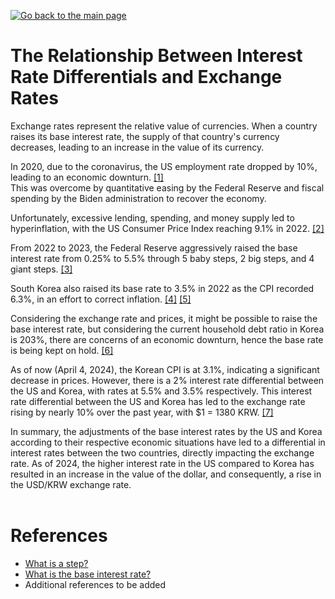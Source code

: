 [![Go back to the main page](https://img.shields.io/badge/Go_back_to_the_main_page-blueviolet.svg)](https://github.com/juho-creator/Investing/blob/main/KR/README.md)

# The Relationship Between Interest Rate Differentials and Exchange Rates

Exchange rates represent the relative value of currencies.
When a country raises its base interest rate, the supply of that country's currency decreases, leading to an increase in the value of its currency.

In 2020, due to the coronavirus, the US employment rate dropped by 10%, leading to an economic downturn. [[1]](https://tradingeconomics.com/united-states/employment-rate) </br>
This was overcome by quantitative easing by the Federal Reserve and fiscal spending by the Biden administration to recover the economy.

Unfortunately, excessive lending, spending, and money supply led to hyperinflation, with the US Consumer Price Index reaching 9.1% in 2022. [[2]](https://kr.investing.com/economic-calendar/cpi-733)

From 2022 to 2023, the Federal Reserve aggressively raised the base interest rate from 0.25% to 5.5% through 5 baby steps, 2 big steps, and 4 giant steps. [[3]](https://fred.stlouisfed.org/series/FEDFUNDS)

South Korea also raised its base rate to 3.5% in 2022 as the CPI recorded 6.3%, in an effort to correct inflation. [[4]](https://kr.investing.com/economic-calendar/south-korean-cpi-467)
[[5]](https://www.bok.or.kr/portal/singl/baseRate/list.do?dataSeCd=01&menuNo=200643)

Considering the exchange rate and prices, it might be possible to raise the base interest rate, but considering the current household debt ratio in Korea is 203%, there are concerns of an economic downturn, hence the base rate is being kept on hold. [[6]](https://www.index.go.kr/unify/idx-info.do?idxCd=5054)

As of now (April 4, 2024), the Korean CPI is at 3.1%, indicating a significant decrease in prices. However, there is a 2% interest rate differential between the US and Korea, with rates at 5.5% and 3.5% respectively. This interest rate differential between the US and Korea has led to the exchange rate rising by nearly 10% over the past year, with $1 = 1380 KRW. [[7]](https://www.investing.com/currencies/usd-krw)

In summary, the adjustments of the base interest rates by the US and Korea according to their respective economic situations have led to a differential in interest rates between the two countries, directly impacting the exchange rate. As of 2024, the higher interest rate in the US compared to Korea has resulted in an increase in the value of the dollar, and consequently, a rise in the USD/KRW exchange rate.</br></br>

# References
- [What is a step?](https://namu.wiki/w/%EC%8A%A4%ED%85%9D(%EA%B2%BD%EC%A0%9C%20%EC%9A%A9%EC%96%B4))
- [What is the base interest rate?](https://namu.wiki/w/%EA%B8%B0%EC%A4%80%EA%B8%88%EB%A6%AC)
- Additional references to be added
